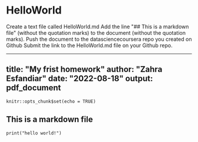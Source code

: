 # HelloWorld
Create a text file called HelloWorld.md Add the line "## This is a markdown file" (without the quotation marks) to the document (without the quotation marks). Push the document to the datasciencecoursera repo you created on Github Submit the link to the HelloWorld.md file on your Github repo.

---
title: "My frist homework"
author: "Zahra Esfandiar"
date: "2022-08-18"
output: pdf_document
---

```{r setup, include=FALSE}
knitr::opts_chunk$set(echo = TRUE)
```
## This is a markdown file

```{r}
print("hello world!")
```
